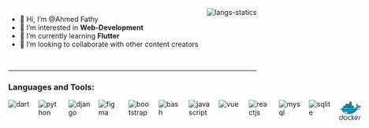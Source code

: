 <a href="https://github.com/ahmed7fathi">
<img align="right" src="https://github-readme-stats.vercel.app/api/top-langs/?username=ahmed7fathi&layout=compact&theme=tokyonight&hide_border=true" alt="langs-statics" />
</a>


- 👋 Hi, I’m @Ahmed Fathy
- 👀 I’m interested in **Web-Development**
- 🌱 I’m currently learning **Flutter**
- 💞️ I’m looking to collaborate with other content creators


<br clear="right"/>


<hr>

### Languages and Tools:
<div style="display:flex;gap: 1rem;">
    <img src="https://www.vectorlogo.zone/logos/dartlang/dartlang-icon.svg" alt="dart" width="45" height="45"/>
    <img src="https://upload.wikimedia.org/wikipedia/commons/c/c3/Python-logo-notext.svg" alt="python" width="45" height="45"/>
    <img src="https://avatars.githubusercontent.com/u/27804?s=200&v=4" alt="django" width="45" height="45"/>
    <img src="https://upload.wikimedia.org/wikipedia/commons/3/33/Figma-logo.svg" alt="figma" width="45" height="45"/>
    <img src="https://upload.wikimedia.org/wikipedia/commons/b/b2/Bootstrap_logo.svg" alt="bootstrap" width="45" height="45"/>
    <img src="https://upload.wikimedia.org/wikipedia/commons/9/96/Sass_Logo_Color.svg" alt="bash" width="45" height="45"/>
    <img src="https://upload.wikimedia.org/wikipedia/commons/9/99/Unofficial_JavaScript_logo_2.svg" alt="javascript" width="45" height="45"/>
    <img src="https://upload.wikimedia.org/wikipedia/commons/9/95/Vue.js_Logo_2.svg" alt="vue" width="45" height="45"/>
    <img src="https://upload.wikimedia.org/wikipedia/commons/a/a7/React-icon.svg" alt="reactjs" width="45" height="45"/>
    <img src="https://upload.wikimedia.org/wikipedia/commons/thumb/0/0e/Antu_mysql-workbench.svg/512px-Antu_mysql-workbench.svg.png?20160706123657" alt="mysql" width="45" height="45"/>
    <img src="https://upload.wikimedia.org/wikipedia/commons/3/38/SQLite370.svg" alt="sqlite" width="45" height="45"/>
    <img src="https://raw.githubusercontent.com/devicons/devicon/master/icons/docker/docker-original-wordmark.svg" alt="docker" width="45" height="45"/>
    <img src="https://upload.wikimedia.org/wikipedia/commons/b/b0/NewTux.svg" alt="linux" width="45" height="45"/>
    <img src="https://upload.wikimedia.org/wikipedia/commons/8/82/Gnu-bash-logo.svg" alt="bash" width="45" height="45"/>

</div>

